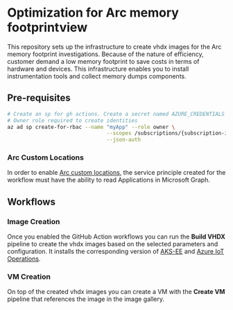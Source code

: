 # Optimization for Arc memory footprintview

This repository sets up the infrastructure to create vhdx images for the Arc memory footprint investigations.
Because of the nature of efficiency, customer demand a low memory footprint to save costs in terms of hardware and devices.
This infrastructure enables you to install instrumentation tools and collect memory dumps components.

## Pre-requisites

```sh
# Create an sp for gh actions. Create a secret named AZURE_CREDENTIALS from the output of the following command
# Owner role required to create identities
az ad sp create-for-rbac --name "myApp" --role owner \
                                --scopes /subscriptions/{subscription-id}/resourceGroups/{resource-group} \
                                --json-auth
```
### Arc Custom Locations
In order to enable [Arc custom locations](https://learn.microsoft.com/en-us/azure/azure-arc/platform/conceptual-custom-locations),  the service principle created for the workflow must have the ability to read Applications in Microsoft Graph. 

## Workflows

### Image Creation

Once you enabled the GitHub Action workflows you can run the **Build VHDX** pipeline to create the vhdx images based on the selected parameters and configuration.
It installs the corresponding version of [AKS-EE](https://learn.microsoft.com/en-us/azure/aks/hybrid/aks-edge-overview) and [Azure IoT Operations](https://learn.microsoft.com/en-us/azure/iot-operations/).

### VM Creation

On top of the created vhdx images you can create a VM with the **Create VM** pipeline that references the image in the image gallery.
